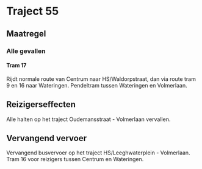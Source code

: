 # Traject 55
## Maatregel
### Alle gevallen
#### Tram 17
Rijdt normale route van Centrum naar HS/Waldorpstraat, dan via route tram 9 en 16 naar Wateringen. Pendeltram tussen Wateringen en Volmerlaan.
## Reizigerseffecten
Alle halten op het traject Oudemansstraat - Volmerlaan vervallen.
## Vervangend vervoer
Vervangend busvervoer op het traject HS/Leeghwaterplein - Volmerlaan.
Tram 16 voor reizigers tussen Centrum en Wateringen.
